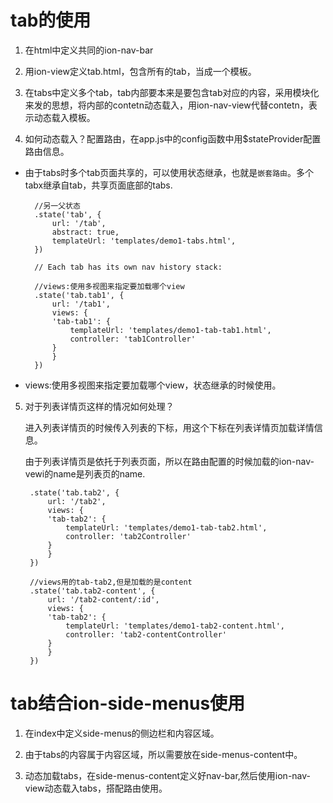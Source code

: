 # tab的使用

1. 在html中定义共同的ion-nav-bar

2. 用ion-view定义tab.html，包含所有的tab，当成一个模板。

3. 在tabs中定义多个tab，tab内部要本来是要包含tab对应的内容，采用模块化来发的思想，将内部的contetn动态载入，用ion-nav-view代替contetn，表示动态载入模板。

4. 如何动态载入？配置路由，在app.js中的config函数中用$stateProvider配置路由信息。
* 由于tabs时多个tab页面共享的，可以使用状态继承，也就是`嵌套路由`。多个tabx继承自tab，共享页面底部的tabs.

        //另一父状态
        .state('tab', {
            url: '/tab',
            abstract: true,
            templateUrl: 'templates/demo1-tabs.html',
        })

        // Each tab has its own nav history stack:

        //views:使用多视图来指定要加载哪个view
        .state('tab.tab1', {
            url: '/tab1',
            views: {
            'tab-tab1': {
                templateUrl: 'templates/demo1-tab-tab1.html',
                controller: 'tab1Controller'
            }
            }
        })

* views:使用多视图来指定要加载哪个view，状态继承的时候使用。

5. 对于列表详情页这样的情况如何处理？

   进入列表详情页的时候传入列表的下标，用这个下标在列表详情页加载详情信息。

   由于列表详情页是依托于列表页面，所以在路由配置的时候加载的ion-nav-vewi的name是列表页的name.

        .state('tab.tab2', {
            url: '/tab2',
            views: {
            'tab-tab2': {
                templateUrl: 'templates/demo1-tab-tab2.html',
                controller: 'tab2Controller'
            }
            }
        })

        //views用的tab-tab2,但是加载的是content
        .state('tab.tab2-content', {
            url: '/tab2-content/:id',
            views: {
            'tab-tab2': {
                templateUrl: 'templates/demo1-tab2-content.html',
                controller: 'tab2-contentController'
            }
            }
        })

# tab结合ion-side-menus使用

1. 在index中定义side-menus的侧边栏和内容区域。

2. 由于tabs的内容属于内容区域，所以需要放在side-menus-content中。

3. 动态加载tabs，在side-menus-content定义好nav-bar,然后使用ion-nav-view动态载入tabs，搭配路由使用。
